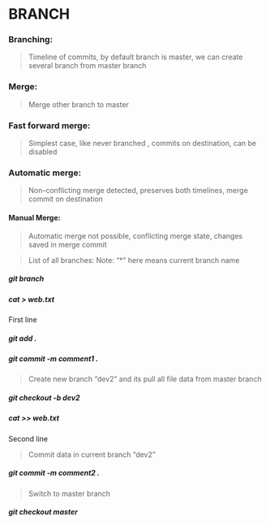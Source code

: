 # BRANCH

### Branching:
> Timeline of commits, by default branch is master, we can create several branch from master branch

### Merge:
> Merge other branch to master

### Fast forward merge:
> Simplest case, like never branched , commits on destination, can be disabled

### Automatic merge:
> Non-conflicting merge detected, preserves both timelines, merge commit on destination

#### Manual Merge:
> Automatic merge not possible, conflicting merge state, changes saved in merge commit

> List of all branches: Note: “*” here means current branch name
##### git branch


##### cat > web.txt
First line

##### git add .
##### git commit -m comment1 .

> Create new branch “dev2” and its pull all file data from master branch
##### git checkout -b dev2
##### cat >> web.txt
Second line

> Commit data in current branch “dev2”
##### git commit -m comment2 .

> Switch to master branch
##### git checkout master


